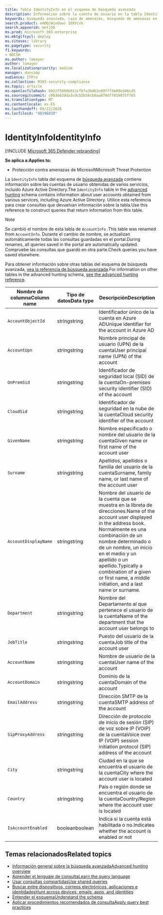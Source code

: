 ```yaml
---
title: Tabla IdentityInfo en el esquema de búsqueda avanzada
description: Información sobre la cuenta de usuario en la tabla IdentityInfo del esquema de búsqueda avanzada
keywords: búsqueda avanzada, caza de amenazas, búsqueda de amenazas en el ciberespacio, protección contra amenazas de Microsoft, Microsoft 365, MTP, M365, búsqueda, consulta, telemetría, referencia de esquema, kusto, tabla, columna, tipo de datos, descripción, AccountInfo, IdentityInfo, cuenta
search.product: eADQiWindows 10XVcnh
search.appverid: met150
ms.prod: microsoft-365-enterprise
ms.mktglfcycl: deploy
ms.sitesec: library
ms.pagetype: security
f1.keywords:
- NOCSH
ms.author: lomayor
author: lomayor
ms.localizationpriority: medium
manager: dansimp
audience: ITPro
ms.collection: M365-security-compliance
ms.topic: article
ms.openlocfilehash: 6922f50906013cfbfa3bd63c69fff3e89ed46cd5
ms.sourcegitcommit: c083602dda3cdcb5b58cb8aa070d77019075f765
ms.translationtype: MT
ms.contentlocale: es-ES
ms.lasthandoff: 09/22/2020
ms.locfileid: "48196830"
---
```

# <a name="identityinfo"></a><span data-ttu-id="148b6-104">IdentityInfo</span><span class="sxs-lookup"><span data-stu-id="148b6-104">IdentityInfo</span></span>

[!INCLUDE [Microsoft 365 Defender rebranding](../includes/microsoft-defender.md)]


<span data-ttu-id="148b6-105">**Se aplica a:**</span><span class="sxs-lookup"><span data-stu-id="148b6-105">**Applies to:**</span></span>
- <span data-ttu-id="148b6-106">Protección contra amenazas de Microsoft</span><span class="sxs-lookup"><span data-stu-id="148b6-106">Microsoft Threat Protection</span></span>

<span data-ttu-id="148b6-107">La `IdentityInfo` tabla del esquema de [búsqueda avanzada](advanced-hunting-overview.md) contiene información sobre las cuentas de usuario obtenidas de varios servicios, incluido Azure Active Directory.</span><span class="sxs-lookup"><span data-stu-id="148b6-107">The `IdentityInfo` table in the [advanced hunting](advanced-hunting-overview.md) schema contains information about user accounts obtained from various services, including Azure Active Directory.</span></span> <span data-ttu-id="148b6-108">Utilice esta referencia para crear consultas que devuelvan información sobre la tabla.</span><span class="sxs-lookup"><span data-stu-id="148b6-108">Use this reference to construct queries that return information from this table.</span></span>

>[!NOTE]
><span data-ttu-id="148b6-109">Se cambió el nombre de esta tabla de `AccountInfo` .</span><span class="sxs-lookup"><span data-stu-id="148b6-109">This table was renamed from `AccountInfo`.</span></span> <span data-ttu-id="148b6-110">Durante el cambio de nombre, se actualizan automáticamente todas las consultas guardadas en el portal.</span><span class="sxs-lookup"><span data-stu-id="148b6-110">During renames, all queries saved in the portal are automatically updated.</span></span> <span data-ttu-id="148b6-111">Compruebe las consultas que guardó en otra parte.</span><span class="sxs-lookup"><span data-stu-id="148b6-111">Check queries you have saved elsewhere.</span></span>

<span data-ttu-id="148b6-112">Para obtener información sobre otras tablas del esquema de búsqueda avanzada, [vea la referencia de búsqueda avanzada](advanced-hunting-schema-tables.md).</span><span class="sxs-lookup"><span data-stu-id="148b6-112">For information on other tables in the advanced hunting schema, [see the advanced hunting reference](advanced-hunting-schema-tables.md).</span></span>

| <span data-ttu-id="148b6-113">Nombre de columna</span><span class="sxs-lookup"><span data-stu-id="148b6-113">Column name</span></span> | <span data-ttu-id="148b6-114">Tipo de datos</span><span class="sxs-lookup"><span data-stu-id="148b6-114">Data type</span></span> | <span data-ttu-id="148b6-115">Descripción</span><span class="sxs-lookup"><span data-stu-id="148b6-115">Description</span></span> |
|-------------|-----------|-------------|
| `AccountObjectId` | <span data-ttu-id="148b6-116">string</span><span class="sxs-lookup"><span data-stu-id="148b6-116">string</span></span> | <span data-ttu-id="148b6-117">Identificador único de la cuenta en Azure AD</span><span class="sxs-lookup"><span data-stu-id="148b6-117">Unique identifier for the account in Azure AD</span></span> |
| `AccountUpn` | <span data-ttu-id="148b6-118">string</span><span class="sxs-lookup"><span data-stu-id="148b6-118">string</span></span> | <span data-ttu-id="148b6-119">Nombre principal de usuario (UPN) de la cuenta</span><span class="sxs-lookup"><span data-stu-id="148b6-119">User principal name (UPN) of the account</span></span> |
| `OnPremSid` | <span data-ttu-id="148b6-120">string</span><span class="sxs-lookup"><span data-stu-id="148b6-120">string</span></span> | <span data-ttu-id="148b6-121">Identificador de seguridad local (SID) de la cuenta</span><span class="sxs-lookup"><span data-stu-id="148b6-121">On-premises security identifier (SID) of the account</span></span> |
| `CloudSid` | <span data-ttu-id="148b6-122">string</span><span class="sxs-lookup"><span data-stu-id="148b6-122">string</span></span> | <span data-ttu-id="148b6-123">Identificador de seguridad en la nube de la cuenta</span><span class="sxs-lookup"><span data-stu-id="148b6-123">Cloud security identifier of the account</span></span> |
| `GivenName` | <span data-ttu-id="148b6-124">string</span><span class="sxs-lookup"><span data-stu-id="148b6-124">string</span></span> | <span data-ttu-id="148b6-125">Nombre especificado o nombre del usuario de la cuenta</span><span class="sxs-lookup"><span data-stu-id="148b6-125">Given name or first name of the account user</span></span> |
| `Surname` | <span data-ttu-id="148b6-126">string</span><span class="sxs-lookup"><span data-stu-id="148b6-126">string</span></span> | <span data-ttu-id="148b6-127">Apellidos, apellidos o familia del usuario de la cuenta</span><span class="sxs-lookup"><span data-stu-id="148b6-127">Surname, family name, or last name of the account user</span></span> |
| `AccountDisplayName` | <span data-ttu-id="148b6-128">string</span><span class="sxs-lookup"><span data-stu-id="148b6-128">string</span></span> | <span data-ttu-id="148b6-129">Nombre del usuario de la cuenta que se muestra en la libreta de direcciones.</span><span class="sxs-lookup"><span data-stu-id="148b6-129">Name of the account user displayed in the address book.</span></span> <span data-ttu-id="148b6-130">Normalmente es una combinación de un nombre determinado o de un nombre, un inicio en el medio y un apellido o un apellido.</span><span class="sxs-lookup"><span data-stu-id="148b6-130">Typically a combination of a given or first name, a middle initiation, and a last name or surname.</span></span> |
| `Department` | <span data-ttu-id="148b6-131">string</span><span class="sxs-lookup"><span data-stu-id="148b6-131">string</span></span> | <span data-ttu-id="148b6-132">Nombre del Departamento al que pertenece el usuario de la cuenta</span><span class="sxs-lookup"><span data-stu-id="148b6-132">Name of the department that the account user belongs to</span></span> |
| `JobTitle` | <span data-ttu-id="148b6-133">string</span><span class="sxs-lookup"><span data-stu-id="148b6-133">string</span></span> | <span data-ttu-id="148b6-134">Puesto del usuario de la cuenta</span><span class="sxs-lookup"><span data-stu-id="148b6-134">Job title of the account user</span></span> |
| `AccountName` | <span data-ttu-id="148b6-135">string</span><span class="sxs-lookup"><span data-stu-id="148b6-135">string</span></span> | <span data-ttu-id="148b6-136">Nombre de usuario de la cuenta</span><span class="sxs-lookup"><span data-stu-id="148b6-136">User name of the account</span></span> |
| `AccountDomain` | <span data-ttu-id="148b6-137">string</span><span class="sxs-lookup"><span data-stu-id="148b6-137">string</span></span> | <span data-ttu-id="148b6-138">Dominio de la cuenta</span><span class="sxs-lookup"><span data-stu-id="148b6-138">Domain of the account</span></span> |
| `EmailAddress` | <span data-ttu-id="148b6-139">string</span><span class="sxs-lookup"><span data-stu-id="148b6-139">string</span></span> | <span data-ttu-id="148b6-140">Dirección SMTP de la cuenta</span><span class="sxs-lookup"><span data-stu-id="148b6-140">SMTP address of the account</span></span> |
| `SipProxyAddress` | <span data-ttu-id="148b6-141">string</span><span class="sxs-lookup"><span data-stu-id="148b6-141">string</span></span> | <span data-ttu-id="148b6-142">Dirección de protocolo de inicio de sesión (SIP) de voz sobre IP (VOIP) de la cuenta</span><span class="sxs-lookup"><span data-stu-id="148b6-142">Voice over IP (VOIP) session initiation protocol (SIP) address of the account</span></span> |
| `City` | <span data-ttu-id="148b6-143">string</span><span class="sxs-lookup"><span data-stu-id="148b6-143">string</span></span> | <span data-ttu-id="148b6-144">Ciudad en la que se encuentra el usuario de la cuenta</span><span class="sxs-lookup"><span data-stu-id="148b6-144">City where the account user is located</span></span> |
| `Country` | <span data-ttu-id="148b6-145">string</span><span class="sxs-lookup"><span data-stu-id="148b6-145">string</span></span> | <span data-ttu-id="148b6-146">País o región donde se encuentra el usuario de la cuenta</span><span class="sxs-lookup"><span data-stu-id="148b6-146">Country/Region where the account user is located</span></span> |
| `IsAccountEnabled` | <span data-ttu-id="148b6-147">boolean</span><span class="sxs-lookup"><span data-stu-id="148b6-147">boolean</span></span> | <span data-ttu-id="148b6-148">Indica si la cuenta está habilitada o no.</span><span class="sxs-lookup"><span data-stu-id="148b6-148">Indicates whether the account is enabled or not</span></span> |

## <a name="related-topics"></a><span data-ttu-id="148b6-149">Temas relacionados</span><span class="sxs-lookup"><span data-stu-id="148b6-149">Related topics</span></span>
- [<span data-ttu-id="148b6-150">Información general sobre la búsqueda avanzada</span><span class="sxs-lookup"><span data-stu-id="148b6-150">Advanced hunting overview</span></span>](advanced-hunting-overview.md)
- [<span data-ttu-id="148b6-151">Aprender el lenguaje de consulta</span><span class="sxs-lookup"><span data-stu-id="148b6-151">Learn the query language</span></span>](advanced-hunting-query-language.md)
- [<span data-ttu-id="148b6-152">Usar consultas compartidas</span><span class="sxs-lookup"><span data-stu-id="148b6-152">Use shared queries</span></span>](advanced-hunting-shared-queries.md)
- [<span data-ttu-id="148b6-153">Buscar entre dispositivos, correos electrónicos, aplicaciones e identidades</span><span class="sxs-lookup"><span data-stu-id="148b6-153">Hunt across devices, emails, apps, and identities</span></span>](advanced-hunting-query-emails-devices.md)
- [<span data-ttu-id="148b6-154">Entender el esquema</span><span class="sxs-lookup"><span data-stu-id="148b6-154">Understand the schema</span></span>](advanced-hunting-schema-tables.md)
- [<span data-ttu-id="148b6-155">Aplicar procedimientos recomendados de consulta</span><span class="sxs-lookup"><span data-stu-id="148b6-155">Apply query best practices</span></span>](advanced-hunting-best-practices.md)
